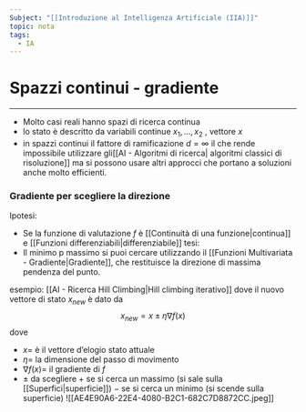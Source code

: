 ```yaml
---
Subject: "[[Introduzione al Intelligenza Artificiale (IIA)]]"
topic: nota
tags:
  - IA
---
```


# Spazzi continui - gradiente
---
- Molto casi reali hanno spazi di ricerca continua
-  lo stato è descritto  da variabili continue $x_1,\dots,x_2$ , vettore $x$
- in spazzi continui il fattore di ramificazione $d= \infty$ il che rende impossibile utilizzare gli[[AI - Algoritmi di ricerca| algoritmi classici di risoluzione]] ma si possono usare altri approcci che portano a soluzioni anche molto efficienti.

### Gradiente per scegliere la direzione
Ipotesi:
- Se la  funzione di valutazione $f$ è [[Continuità di una funzione|continua]] e [[Funzioni differenziabili|differenziabile]] 
tesi:
- Il minimo p massimo si puoi cercare utilizzando il [[Funzioni Multivariata - Gradiente|Gradiente]], che restituisce la direzione di massima pendenza del punto.

esempio:
[[AI - Ricerca Hill Climbing|Hill climbing iterativo]] dove  il nuovo vettore di stato $x_{new}$
è dato da $$x_{new}=x \pm \eta\nabla f(x)$$
dove 
- $x =$ è il vettore d’elogio stato attuale
- $\eta=$ la dimensione del passo di movimento
- $\nabla f(x)=$ il gradiente di $f$
- $\pm$ da scegliere $+$ se si cerca un massimo (si sale sulla [[Superfici|superficie]]) $-$ se si cerca un minimo (si scende sulla superficie)
![[AE4E90A6-22E4-4080-B2C1-682C7D8872CC.jpeg]]




